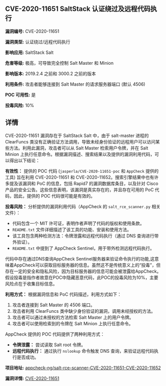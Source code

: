 ## CVE-2020-11651 SaltStack 认证绕过及远程代码执行

**漏洞编号:** CVE-2020-11651

**漏洞类型:** 认证绕过/远程代码执行

**影响应用:** SaltStack Salt

**危害等级:** 极高，可导致完全控制 Salt Master 和 Minion

**影响版本:** 2019.2.4 之前和 3000.2 之前的版本

**利用条件:** 攻击者能够连接到 Salt Master 的请求服务器端口 (默认 4506)

**POC 可用性:** 是

**投毒风险:** 10%

## 详情

CVE-2020-11651 漏洞存在于 SaltStack Salt 中，由于 salt-master 进程的 ClearFuncs 类没有正确验证方法调用，导致未经身份验证的远程用户可以访问某些方法。利用此漏洞，攻击者可以从 Salt Master 检索用户令牌，并在 Salt Minion 上执行任意命令。根据漏洞描述、搜索结果以及提供的漏洞利用代码，可以得出以下结论：

**有效性：**
提供的 POC 代码 (`jasperla/CVE-2020-11651-poc` 和 `AppCheck` 提供的工具) 旨在利用 CVE-2020-11651 和 CVE-2020-11652。搜索引擎结果中也有许多提及该漏洞和 PoC 的信息，包括 Rapid7 的漏洞数据库条目，以及针对 Cisco 产品的安全公告。这些信息表明，该漏洞是真实存在的，并且存在可用的 PoC 代码，因此，提供的 POC 代码很可能是有效的。

**投毒风险：**
分析提供的漏洞利用代码（AppCheck 的 `salt_rce_scanner.py` 相关文件）：

*   代码包含一个 MIT 许可证，表明作者声明了代码的版权和使用条款。
*   `README.txt` 文件详细描述了该工具的功能、安装和使用方法。
*   该工具包含两种检测方法：令牌泄露和远程代码执行（通过 DNS 查询进行带外验证）。
*   `README.txt` 中提到了 AppCheck Sentinel，用于带外检测远程代码执行。

代码中存在通过DNS查询AppCheck Sentinel服务器来验证命令执行的功能,这意味着AppCheck可以获取目标服务器的信息。虽然这不是传统意义上的“投毒”，但存在一定的安全和隐私风险，因为目标服务器的信息可能会被泄露给AppCheck。假设投毒是指作者故意在POC中隐藏恶意代码，此POC的投毒风险为10%，主要风险点在于收集目标信息。

**利用方式：**
根据漏洞信息和 PoC 代码描述，利用方式如下：

1.  攻击者连接到 Salt Master 的 4506 端口。
2.  攻击者利用 ClearFuncs 类中缺少身份验证的漏洞，调用未经授权的方法。
3.  攻击者可以通过未授权的方法检索 Salt Master 上的用户令牌。
4.  攻击者可以使用检索到的令牌在 Salt Minion 上执行任意命令。

AppCheck 提供的 POC 代码提供了两种利用方式：

*   **令牌泄露：** 尝试读取 Salt root 令牌。
*   **远程代码执行：** 通过执行 `nslookup` 命令触发 DNS 查询，来验证远程代码执行是否成功。

**项目地址:** [appcheck-ng/salt-rce-scanner-CVE-2020-11651-CVE-2020-11652](https://github.com/appcheck-ng/salt-rce-scanner-CVE-2020-11651-CVE-2020-11652)

**漏洞详情:** [CVE-2020-11651](https://nvd.nist.gov/vuln/detail/CVE-2020-11651)